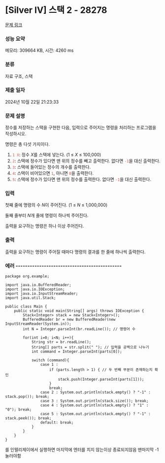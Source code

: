 # [Silver IV] 스택 2 - 28278 

[문제 링크](https://www.acmicpc.net/problem/28278) 

### 성능 요약

메모리: 309664 KB, 시간: 4260 ms

### 분류

자료 구조, 스택

### 제출 일자

2024년 10월 22일 21:23:33

### 문제 설명

<p>정수를 저장하는 스택을 구현한 다음, 입력으로 주어지는 명령을 처리하는 프로그램을 작성하시오.</p>

<p>명령은 총 다섯 가지이다.</p>

<ol>
	<li><span style="color:#e74c3c;"><code>1 X</code></span>: 정수 <var>X</var>를 스택에 넣는다. (1 ≤ <var>X</var> ≤ 100,000)</li>
	<li><span style="color:#e74c3c;"><code>2</code></span>: 스택에 정수가 있다면 맨 위의 정수를 빼고 출력한다. 없다면 <span style="color:#e74c3c;"><code>-1</code></span>을 대신 출력한다.</li>
	<li><span style="color:#e74c3c;"><code>3</code></span>: 스택에 들어있는 정수의 개수를 출력한다.</li>
	<li><span style="color:#e74c3c;"><code>4</code></span>: 스택이 비어있으면 <span style="color:#e74c3c;"><code>1</code></span>, 아니면 <span style="color:#e74c3c;"><code>0</code></span>을 출력한다.</li>
	<li><span style="color:#e74c3c;"><code>5</code></span>: 스택에 정수가 있다면 맨 위의 정수를 출력한다. 없다면 <span style="color:#e74c3c;"><code>-1</code></span>을 대신 출력한다.</li>
</ol>

### 입력 

 <p>첫째 줄에 명령의 수 <var>N</var>이 주어진다. (1 ≤ <var>N</var> ≤ 1,000,000)</p>

<p>둘째 줄부터 <var>N</var>개 줄에 명령이 하나씩 주어진다.</p>

<p>출력을 요구하는 명령은 하나 이상 주어진다.</p>

### 출력 

 <p>출력을 요구하는 명령이 주어질 때마다 명령의 결과를 한 줄에 하나씩 출력한다.</p>

### 에러 ---------------------------------------------
```
package org.example;

import java.io.BufferedReader;
import java.io.IOException;
import java.io.InputStreamReader;
import java.util.Stack;

public class Main {
    public static void main(String[] args) throws IOException {
        Stack<Integer> stack = new Stack<Integer>();
        BufferedReader br = new BufferedReader(new InputStreamReader(System.in));
        int N = Integer.parseInt(br.readLine()); // 명령어 수

        for(int i=0; i<N; i++){
            String str = br.readLine();
            String[] parts = str.split(" "); // 입력을 공백으로 나누기
            int command = Integer.parseInt(parts[0]);

            switch (command){
                case 1 :
                    if (parts.length > 1) { // 두 번째 부분이 존재하는지 확인
                        stack.push(Integer.parseInt(parts[1]));
                    }
                    break;
                case 2 : System.out.println(stack.empty() ? "-1" : stack.pop()); break;
                case 3 : System.out.println(stack.size()); break;
                case 4 : System.out.println(stack.empty() ? "1" : "0"); break;
                case 5 : System.out.println(stack.empty() ? "-1" : stack.peek()); break;
                default: break;
            }
        }
    }
}
```
를 인텔리제이에서 실행하면 마지막에 엔터를 치지 않는이상 종료되지않음 맨마지막 -1 눌러야함
